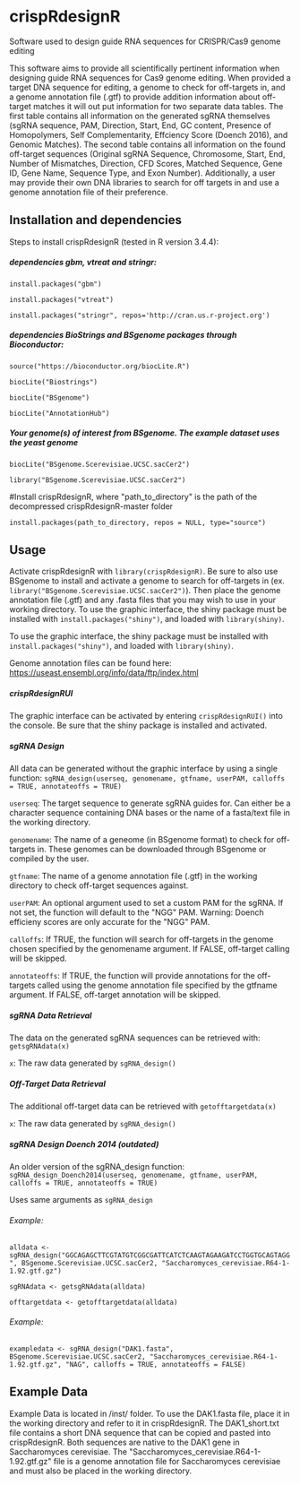 # crispRdesignR
Software used to design guide RNA sequences for CRISPR/Cas9 genome editing

This software aims to provide all scientifically pertinent information when designing guide RNA sequences for Cas9 genome editing. When provided a target DNA sequence for editing, a genome to check for off-targets in, and a genome annotation file (.gtf) to provide addition information about off-target matches it will out put information for two separate data tables. The first table contains all information on the generated sgRNA themselves (sgRNA sequence, PAM, Direction, Start, End, GC content, Presence of Homopolymers, Self Complementarity, Effciency Score (Doench 2016), and Genomic Matches). The second table contains all information on the found off-target sequences (Original sgRNA Sequence, Chromosome, Start, End, Number of Mismatches, Direction, CFD Scores, Matched Sequence, Gene ID, Gene Name, Sequence Type, and Exon Number). Additionally, a user may provide their own DNA libraries to search for off targets in and use a genome annotation file of their preference.

## Installation and dependencies

Steps to install crispRdesignR (tested in R version 3.4.4):

##### dependencies gbm, vtreat and stringr:

`install.packages("gbm")`

`install.packages("vtreat")`

`install.packages("stringr", repos='http://cran.us.r-project.org')`

##### dependencies BioStrings and BSgenome packages through Bioconductor:

`source("https://bioconductor.org/biocLite.R")`

`biocLite("Biostrings")`

`biocLite("BSgenome")`

`biocLite("AnnotationHub")`

##### Your genome(s) of interest from BSgenome. The example dataset uses the yeast genome

`biocLite("BSgenome.Scerevisiae.UCSC.sacCer2")`

`library("BSgenome.Scerevisiae.UCSC.sacCer2")`

#Install crispRdesignR, where "path_to_directory" is the path of the decompressed crispRdesignR-master folder

`install.packages(path_to_directory, repos = NULL, type="source")`

## Usage

Activate crispRdesignR with `library(crispRdesignR)`. Be sure to also use BSgenome to install and activate a genome to search for off-targets in (ex. `library("BSgenome.Scerevisiae.UCSC.sacCer2")`). Then place the genome annotation file (.gtf) and any .fasta files that you may wish to use in your working directory. To use the graphic interface, the shiny package must be installed with `install.packages("shiny")`, and loaded with `library(shiny)`.

To use the graphic interface, the shiny package must be installed with `install.packages("shiny")`, and loaded with `library(shiny)`.

Genome annotation files can be found here: https://useast.ensembl.org/info/data/ftp/index.html

##### crispRdesignRUI

The graphic interface can be activated by entering `crispRdesignRUI()` into the console. Be sure that the shiny package is installed and activated.

##### sgRNA Design

All data can be generated without the graphic interface by using a single function: `sgRNA_design(userseq, genomename, gtfname, userPAM, calloffs = TRUE, annotateoffs = TRUE)`

`userseq`: The target sequence to generate sgRNA guides for. Can either be a character sequence containing DNA bases or the name of a fasta/text file in the working directory.

`genomename`: The name of a geneome (in BSgenome format) to check for off-targets in. These genomes can be downloaded through BSgenome or compiled by the user.

`gtfname`: The name of a genome annotation file (.gtf) in the working directory to check off-target sequences against.

`userPAM`: An optional argument used to set a custom PAM for the sgRNA. If not set, the function will default to the "NGG" PAM. Warning: Doench efficieny scores are only accurate for the "NGG" PAM.

`calloffs`: If TRUE, the function will search for off-targets in the genome chosen specified by the genomename argument. If FALSE, off-target calling will be skipped.

`annotateoffs`: If TRUE, the function will provide annotations for the off-targets called using the genome annotation file specified by the gtfname argument. If FALSE, off-target annotation will be skipped.

##### sgRNA Data Retrieval

The data on the generated sgRNA sequences can be retrieved with: `getsgRNAdata(x)`

`x`: The raw data generated by `sgRNA_design()`

##### Off-Target Data Retrieval

The additional off-target data can be retrieved with `getofftargetdata(x)`

`x`: The raw data generated by `sgRNA_design()`

##### sgRNA Design Doench 2014 (outdated)

An older version of the sgRNA_design function: `sgRNA_design_Doench2014(userseq, genomename, gtfname, userPAM, calloffs = TRUE, annotateoffs = TRUE)`

Uses same arguments as `sgRNA_design`

###### Example:
`alldata <- sgRNA_design("GGCAGAGCTTCGTATGTCGGCGATTCATCTCAAGTAGAAGATCCTGGTGCAGTAGG", BSgenome.Scerevisiae.UCSC.sacCer2, "Saccharomyces_cerevisiae.R64-1-1.92.gtf.gz")`

`sgRNAdata <- getsgRNAdata(alldata)`

`offtargetdata <- getofftargetdata(alldata)`

###### Example:
`exampledata <- sgRNA_design("DAK1.fasta", BSgenome.Scerevisiae.UCSC.sacCer2, "Saccharomyces_cerevisiae.R64-1-1.92.gtf.gz", "NAG", calloffs = TRUE, annotateoffs = FALSE)`

## Example Data

Example Data is located in /inst/ folder. To use the DAK1.fasta file, place it in the working directory and refer to it in crispRdesignR. The DAK1_short.txt file contains a short DNA sequence that can be copied and pasted into crispRdesignR. Both sequences are native to the DAK1 gene in Saccharomyces cerevisiae. The "Saccharomyces_cerevisiae.R64-1-1.92.gtf.gz" file is a genome annotation file for Saccharomyces cerevisiae and must also be placed in the working directory.
